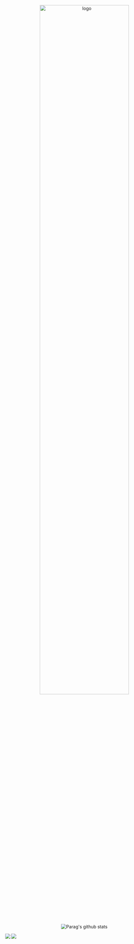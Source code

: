 <p align="center">
  <img src="https://github.com/Parag357/Parag357/blob/master/logo.png" alt="logo" width="75%" height="auto">
  <img src="https://github-readme-stats.vercel.app/api?username=Parag357&theme=gruvbox&show_icons=true&hide=issues&text_color=ffff9f" alt="Parag's github stats">
</p>

<p align="center">
<a href="https://github.com/Parag357/covid-19-awareness">
  <img align="left" src="https://github-readme-stats.vercel.app/api/pin/?username=Parag357&repo=covid-19-awareness&theme=gruvbox&text_color=ffff9f" />
</a>
<a href="https://github.com/Parag357/Attendance-Manager">
  <img align="left" src="https://github-readme-stats.vercel.app/api/pin/?username=Parag357&repo=Attendance-Manager&theme=gruvbox&text_color=ffff9f" />
</a>
 </p>
